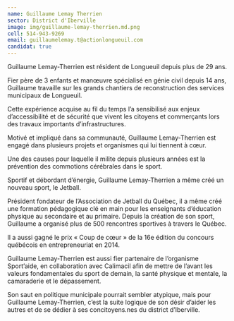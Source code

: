 ```yaml
---
name: Guillaume Lemay Therrien
sector: District d'Iberville
image: img/guillaume-lemay-therrien.md.png
cell: 514-943-9269
email: guillaumelemay.t@actionlongueuil.com
candidat: true
---
```

Guillaume Lemay-Therrien est résident de Longueuil depuis plus de 29 ans.

Fier père de 3 enfants et manœuvre spécialisé en génie civil depuis 14 ans, Guillaume travaille sur les grands chantiers de reconstruction des services municipaux de Longueuil.

Cette expérience acquise au fil du temps l’a sensibilisé aux enjeux d’accessibilité et de sécurité que vivent les citoyens et commerçants lors des travaux importants d’infrastructures.

Motivé et impliqué dans sa communauté, Guillaume Lemay-Therrien est engagé dans plusieurs projets et organismes qui lui tiennent à cœur.

Une des causes pour laquelle il milite depuis plusieurs années est la prévention des commotions cérébrales dans le sport.

Sportif et débordant d’énergie, Guillaume Lemay-Therrien a même créé un nouveau sport, le Jetball.

Président fondateur de l’Association de Jetball du Québec, il a même créé une formation pédagogique clé en main pour les enseignants d’éducation physique au secondaire et au primaire. Depuis la création de son sport, Guillaume a organisé plus de 500 rencontres sportives à travers le Québec.

Il a aussi gagné le prix « Coup de cœur » de la 16e édition du concours québécois en entrepreneuriat en 2014.

Guillaume Lemay-Therrien est aussi fier partenaire de l’organisme Sport’aide, en collaboration avec Calimacil afin de mettre de l’avant les valeurs fondamentales du sport de demain, la santé physique et mentale, la camaraderie et le dépassement.

Son saut en politique municipale pourrait sembler atypique, mais pour Guillaume Lemay-Therrien, c’est la suite logique de son désir d’aider les autres et de se dédier à ses concitoyens.nes du district d’Iberville.